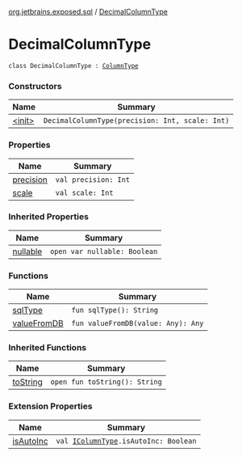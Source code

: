 [org.jetbrains.exposed.sql](../index.md) / [DecimalColumnType](.)

# DecimalColumnType

`class DecimalColumnType : `[`ColumnType`](../-column-type/index.md)

### Constructors

| Name | Summary |
|---|---|
| [&lt;init&gt;](-init-.md) | `DecimalColumnType(precision: Int, scale: Int)` |

### Properties

| Name | Summary |
|---|---|
| [precision](precision.md) | `val precision: Int` |
| [scale](scale.md) | `val scale: Int` |

### Inherited Properties

| Name | Summary |
|---|---|
| [nullable](../-column-type/nullable.md) | `open var nullable: Boolean` |

### Functions

| Name | Summary |
|---|---|
| [sqlType](sql-type.md) | `fun sqlType(): String` |
| [valueFromDB](value-from-d-b.md) | `fun valueFromDB(value: Any): Any` |

### Inherited Functions

| Name | Summary |
|---|---|
| [toString](../-column-type/to-string.md) | `open fun toString(): String` |

### Extension Properties

| Name | Summary |
|---|---|
| [isAutoInc](../is-auto-inc.md) | `val `[`IColumnType`](../-i-column-type/index.md)`.isAutoInc: Boolean` |
